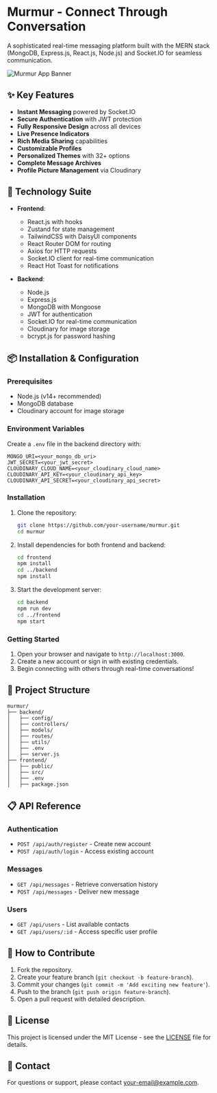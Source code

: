 # Murmur - Connect Through Conversation

A sophisticated real-time messaging platform built with the MERN stack (MongoDB, Express.js, React.js, Node.js) and Socket.IO for seamless communication.

![Murmur App Banner](https://i.imgur.com/placeholder-image.jpg)

## ✨ Key Features

- **Instant Messaging** powered by Socket.IO
- **Secure Authentication** with JWT protection
- **Fully Responsive Design** across all devices
- **Live Presence Indicators**
- **Rich Media Sharing** capabilities
- **Customizable Profiles**
- **Personalized Themes** with 32+ options
- **Complete Message Archives**
- **Profile Picture Management** via Cloudinary

## 🚀 Technology Suite

- **Frontend**:

  - React.js with hooks
  - Zustand for state management
  - TailwindCSS with DaisyUI components
  - React Router DOM for routing
  - Axios for HTTP requests
  - Socket.IO client for real-time communication
  - React Hot Toast for notifications

- **Backend**:
  - Node.js
  - Express.js
  - MongoDB with Mongoose
  - JWT for authentication
  - Socket.IO for real-time communication
  - Cloudinary for image storage
  - bcrypt.js for password hashing

## 📦 Installation & Configuration

### Prerequisites

- Node.js (v14+ recommended)
- MongoDB database
- Cloudinary account for image storage

### Environment Variables

Create a `.env` file in the backend directory with:

```
MONGO_URI=<your_mongo_db_uri>
JWT_SECRET=<your_jwt_secret>
CLOUDINARY_CLOUD_NAME=<your_cloudinary_cloud_name>
CLOUDINARY_API_KEY=<your_cloudinary_api_key>
CLOUDINARY_API_SECRET=<your_cloudinary_api_secret>
```

### Installation

1. Clone the repository:

   ```sh
   git clone https://github.com/your-username/murmur.git
   cd murmur
   ```

2. Install dependencies for both frontend and backend:

   ```sh
   cd frontend
   npm install
   cd ../backend
   npm install
   ```

3. Start the development server:
   ```sh
   cd backend
   npm run dev
   cd ../frontend
   npm start
   ```

### Getting Started

1. Open your browser and navigate to `http://localhost:3000`.
2. Create a new account or sign in with existing credentials.
3. Begin connecting with others through real-time conversations!

## 📂 Project Structure

```
murmur/
├── backend/
│   ├── config/
│   ├── controllers/
│   ├── models/
│   ├── routes/
│   ├── utils/
│   ├── .env
│   ├── server.js
├── frontend/
│   ├── public/
│   ├── src/
│   ├── .env
│   ├── package.json
```

## 📋 API Reference

### Authentication

- `POST /api/auth/register` - Create new account
- `POST /api/auth/login` - Access existing account

### Messages

- `GET /api/messages` - Retrieve conversation history
- `POST /api/messages` - Deliver new message

### Users

- `GET /api/users` - List available contacts
- `GET /api/users/:id` - Access specific user profile

## 🤝 How to Contribute

1. Fork the repository.
2. Create your feature branch (`git checkout -b feature-branch`).
3. Commit your changes (`git commit -m 'Add exciting new feature'`).
4. Push to the branch (`git push origin feature-branch`).
5. Open a pull request with detailed description.

## 📄 License

This project is licensed under the MIT License - see the [LICENSE](LICENSE) file for details.

## 📧 Contact

For questions or support, please contact [your-email@example.com](mailto:your-email@example.com).
